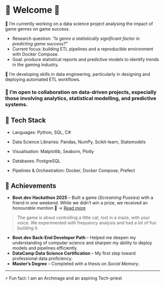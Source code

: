 # 👋 Welcome 👋

🔭 I’m currently working on a data science project analysing the impact of game genres on game success.
- Research question: *"Is genre a statistically significant factor in predicting game success?"*
- Current focus: building ETL pipelines and a reproducible environment with Docker Compose.
- Goal: produce statistical reports and predictive models to identify trends in the gaming industry.

🌱 I’m developing skills in data engineering, particularly in designing and deploying automated ETL workflows.

### 🤝 I’m open to collaboration on data-driven projects, especially those involving analytics, statistical modelling, and predictive systems.


## 🔧 Tech Stack

- Languages: Python, SQL, C#

- Data Science Libraries: Pandas, NumPy, Scikit-learn, Statsmodels

- Visualisation: Matplotlib, Seaborn, Plotly

- Databases: PostgreSQL

- Pipelines & Orchestration: Docker, Docker Compose, Prefect

## 🌟 Achievements

  - **Boot.dev Hackathon 2025** – Built a game (*Screaming Pussies*) with a friend in one weekend. While we didn’t win a prize, we received an *honourable mention* 🎉 → [Read more](https://blog.boot.dev/news/hackathon-2025/)  
   > The game is about controlling a little cat, lost in a maze, with your voice. We experimented with frequency analysis and had a lot of fun building it.  

- **Boot.dev Back-End Developer Path** – Helped me deepen my understanding of computer science and sharpen my ability to deploy models and pipelines efficiently.
- **DataCamp Data Science Certification** – My first step toward professional data proficiency.  
- **Master’s Degree** – Completed with a thesis on *Social Memory*.  

---

⚡ Fun fact: I am an Archmage and an aspiring Tech-priest
<!--
**A-thanasios/A-thanasios** is a ✨ _special_ ✨ repository because its `README.md` (this file) appears on your GitHub profile.

Here are some ideas to get you started:

- 🔭 I’m currently working on ...
- 🌱 I’m currently learning ...
- 👯 I’m looking to collaborate on ...
- 🤔 I’m looking for help with ...
- 💬 Ask me about ...
- 📫 How to reach me: ...
- 😄 Pronouns: ...
- ⚡ Fun fact: ...
-->
